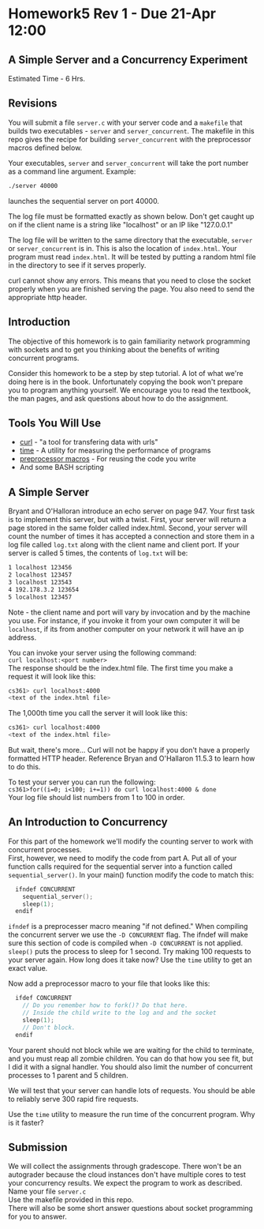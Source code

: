 # Homework5 Rev 1 - Due 21-Apr 12:00
## A Simple Server and a Concurrency Experiment
Estimated Time - 6 Hrs.

## Revisions
You will submit a file `server.c` with your server code and a `makefile` that builds two executables - 
`server` and `server_concurrent`. The makefile in this repo gives the recipe for building `server_concurrent` 
with the preprocessor macros defined below. 

Your executables, `server` and `server_concurrent` will take the port number as a command line argument. 
Example: 
```BASH
./server 40000
```
launches the sequential server on port 40000. 

The log file must be formatted exactly as shown below. Don't get caught up on if the client name is a string 
like "localhost" or an IP like "127.0.0.1"

The log file will be written to the same directory that the executable, `server` or `server_concurrent` is in. 
This is also the location of `index.html`. Your program must read `index.html`. It will be tested by putting a random 
html file in the directory to see if it serves properly. 

curl cannot show any errors. This means that you need to close the socket properly when you are finished serving the 
page. You also need to send the appropriate http header. 

## Introduction

The objective of this homework is to gain familiarity network programming with sockets and 
to get you thinking about the benefits of writing concurrent programs. 

Consider this homework to be a step by step tutorial. A lot of what we're doing here is 
in the book. Unfortunately copying the book won't prepare you to program anything 
yourself. We encourage you to read the textbook, the man pages, and ask questions 
about how to do the assignment. 

## Tools You Will Use
* [curl](https://curl.haxx.se/) - "a tool for transfering data with urls"
* [time](http://man7.org/linux/man-pages/man1/time.1.html) - A utility for measuring the performance of programs
* [preprocessor macros](https://gcc.gnu.org/onlinedocs/gcc-2.95.3/cpp_1.html#SEC29) - For reusing the code you write
* And some BASH scripting

## A Simple Server

Bryant and O'Halloran introduce an echo server on page 947. Your first task is to implement 
this server, but with a twist. First, your server will return a page stored in the same folder 
called index.html. Second, your server will count the number of times it has accepted a 
connection and store them in a log file called `log.txt` along with the client name and client port. 
If your server is called 5 times, the 
contents of `log.txt` will be: 
```BASH
1 localhost 123456  
2 localhost 123457  
3 localhost 123543  
4 192.178.3.2 123654   
5 localhost 123457  
```
Note - the client name and port will vary by invocation and by the machine you use. For instance, if 
you invoke it from your own computer it will be `localhost`, if its from another computer on your network 
it will have an ip address.  

You can invoke your server using the following command:  
`curl localhost:<port number>`  
The response should be the index.html file. The first time you make a request 
it will look like this:  
```BASH
cs361> curl localhost:4000  
<text of the index.html file>
```
The 1,000th time you call the server it will look like this:  
```BASH
cs361> curl localhost:4000  
<text of the index.html file>
```

But wait, there's more... Curl will not be happy if you don't have a properly formatted HTTP header. 
Reference Bryan and O'Hallaron 11.5.3 to learn how to do this. 

To test your server you can run the following:  
`cs361>for((i=0; i<100; i+=1)) do curl localhost:4000 & done`  
Your log file should list numbers from 1 to 100 in order. 

## An Introduction to Concurrency
For this part of the homework we'll modify the counting server to work with concurrent processes.  
First, however, we need to modify the code from part A. Put all of your function calls required for 
the sequential server into a function called `sequential_server()`. In your main() function modify the 
code to match this:  
```c
  ifndef CONCURRENT  
    sequential_server();
    sleep(1);
  endif
```
`ifndef` is a preprocesser macro meaning "if not defined." When compiling the concurrent server we use the 
`-D CONCURRENT` flag. The ifndef will make sure this section of code is compiled when `-D CONCURRENT` is not 
applied.  
`sleep()` puts the process to sleep for 1 second. Try making 100 requests to your server again. How long 
does it take now? Use the `time` utility to get an exact value.  

Now add a preprocessor macro to your file that looks like this:  
```c
  ifdef CONCURRENT
    // Do you remember how to fork()? Do that here. 
    // Inside the child write to the log and and the socket
    sleep(1);
    // Don't block. 
  endif
```
Your parent should not block while we are waiting for the child to terminate, and you must reap all 
zombie children. You can do that how you see fit, but I did it with a signal handler. You should also 
limit the number of concurrent processes to 1 parent and 5 children.  

We will test that your server can handle lots of requests. You should be able to reliably serve 300 rapid fire requests.  

Use the `time` utility to measure the run time of the concurrent program. Why is it faster?  

## Submission  
We will collect the assignments through gradescope. There won't be an autograder because the cloud instances don't 
have multiple cores to test your concurrency results. We expect the program to work as described.  
Name your file `server.c`  
Use the makefile provided in this repo.  
There will also be some short answer questions about socket programming for you to answer.  
